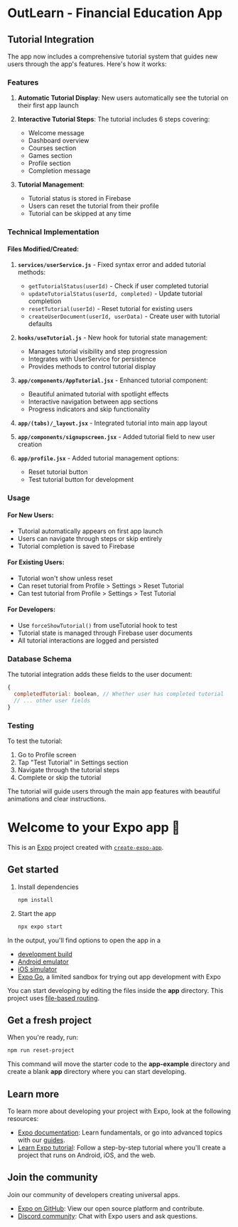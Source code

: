 # OutLearn - Financial Education App

## Tutorial Integration

The app now includes a comprehensive tutorial system that guides new users through the app's features. Here's how it works:

### Features

1. **Automatic Tutorial Display**: New users automatically see the tutorial on their first app launch
2. **Interactive Tutorial Steps**: The tutorial includes 6 steps covering:
   - Welcome message
   - Dashboard overview
   - Courses section
   - Games section
   - Profile section
   - Completion message

3. **Tutorial Management**:
   - Tutorial status is stored in Firebase
   - Users can reset the tutorial from their profile
   - Tutorial can be skipped at any time

### Technical Implementation

#### Files Modified/Created:

1. **`services/userService.js`** - Fixed syntax error and added tutorial methods:
   - `getTutorialStatus(userId)` - Check if user completed tutorial
   - `updateTutorialStatus(userId, completed)` - Update tutorial completion
   - `resetTutorial(userId)` - Reset tutorial for existing users
   - `createUserDocument(userId, userData)` - Create user with tutorial defaults

2. **`hooks/useTutorial.js`** - New hook for tutorial state management:
   - Manages tutorial visibility and step progression
   - Integrates with UserService for persistence
   - Provides methods to control tutorial display

3. **`app/components/AppTutorial.jsx`** - Enhanced tutorial component:
   - Beautiful animated tutorial with spotlight effects
   - Interactive navigation between app sections
   - Progress indicators and skip functionality

4. **`app/(tabs)/_layout.jsx`** - Integrated tutorial into main app layout

5. **`app/components/signupscreen.jsx`** - Added tutorial field to new user creation

6. **`app/profile.jsx`** - Added tutorial management options:
   - Reset tutorial button
   - Test tutorial button for development

### Usage

#### For New Users:
- Tutorial automatically appears on first app launch
- Users can navigate through steps or skip entirely
- Tutorial completion is saved to Firebase

#### For Existing Users:
- Tutorial won't show unless reset
- Can reset tutorial from Profile > Settings > Reset Tutorial
- Can test tutorial from Profile > Settings > Test Tutorial

#### For Developers:
- Use `forceShowTutorial()` from useTutorial hook to test
- Tutorial state is managed through Firebase user documents
- All tutorial interactions are logged and persisted

### Database Schema

The tutorial integration adds these fields to the user document:

```javascript
{
  completedTutorial: boolean, // Whether user has completed tutorial
  // ... other user fields
}
```

### Testing

To test the tutorial:
1. Go to Profile screen
2. Tap "Test Tutorial" in Settings section
3. Navigate through the tutorial steps
4. Complete or skip the tutorial

The tutorial will guide users through the main app features with beautiful animations and clear instructions.

# Welcome to your Expo app 👋

This is an [Expo](https://expo.dev) project created with [`create-expo-app`](https://www.npmjs.com/package/create-expo-app).

## Get started

1. Install dependencies

   ```bash
   npm install
   ```

2. Start the app

   ```bash
   npx expo start
   ```

In the output, you'll find options to open the app in a

- [development build](https://docs.expo.dev/develop/development-builds/introduction/)
- [Android emulator](https://docs.expo.dev/workflow/android-studio-emulator/)
- [iOS simulator](https://docs.expo.dev/workflow/ios-simulator/)
- [Expo Go](https://expo.dev/go), a limited sandbox for trying out app development with Expo

You can start developing by editing the files inside the **app** directory. This project uses [file-based routing](https://docs.expo.dev/router/introduction).

## Get a fresh project

When you're ready, run:

```bash
npm run reset-project
```

This command will move the starter code to the **app-example** directory and create a blank **app** directory where you can start developing.

## Learn more

To learn more about developing your project with Expo, look at the following resources:

- [Expo documentation](https://docs.expo.dev/): Learn fundamentals, or go into advanced topics with our [guides](https://docs.expo.dev/guides).
- [Learn Expo tutorial](https://docs.expo.dev/tutorial/introduction/): Follow a step-by-step tutorial where you'll create a project that runs on Android, iOS, and the web.

## Join the community

Join our community of developers creating universal apps.

- [Expo on GitHub](https://github.com/expo/expo): View our open source platform and contribute.
- [Discord community](https://chat.expo.dev): Chat with Expo users and ask questions.

